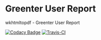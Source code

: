 # Greenter User Report

wkhtmltopdf - Greenter User Report

[![Codacy Badge](https://api.codacy.com/project/badge/Grade/ed651967c03a474eab6a26ac9346af8e)](https://www.codacy.com/app/giansalex/greenter-user-report?utm_source=github.com&utm_medium=referral&utm_content=giansalex/greenter-user-report&utm_campaign=badger)
[![Travis-CI](https://img.shields.io/travis/giansalex/greenter-user-report.svg?label=travis-ci&branch=master&style=flat-square)](https://travis-ci.org/giansalex//greenter-user-report)